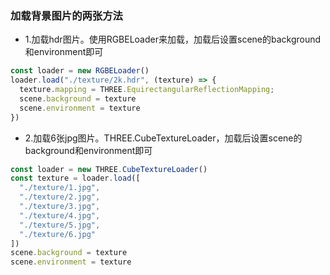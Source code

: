 ### 加载背景图片的两张方法

* 1.加载hdr图片。使用RGBELoader来加载，加载后设置scene的background和environment即可
```javascript
const loader = new RGBELoader()
loader.load("./texture/2k.hdr", (texture) => {
  texture.mapping = THREE.EquirectangularReflectionMapping;
  scene.background = texture
  scene.environment = texture
})
```

* 2.加载6张jpg图片。THREE.CubeTextureLoader，加载后设置scene的background和environment即可
```javascript
const loader = new THREE.CubeTextureLoader()
const texture = loader.load([
  "./texture/1.jpg",
  "./texture/2.jpg",
  "./texture/3.jpg",
  "./texture/4.jpg",
  "./texture/5.jpg",
  "./texture/6.jpg"
])
scene.background = texture
scene.environment = texture
```
